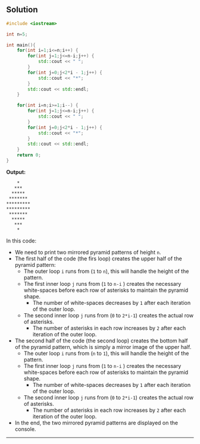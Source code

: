 ## Solution

```cpp
#include <iostream>

int n=5;

int main(){
	for(int i=1;i<=n;i++) {
		for(int j=1;j<=n-i;j++) {
			std::cout << " ";
		}
		for(int j=0;j<2*i - 1;j++) {
			std::cout << "*";
		}
		std::cout << std::endl;
	}

	for(int i=n;i>=1;i--) {
		for(int j=1;j<=n-i;j++) {
			std::cout << " ";
		}
		for(int j=0;j<2*i - 1;j++) {
			std::cout << "*";
		}
		std::cout << std::endl;
	}
	return 0;
}
```

**Output:**

```
    *
   ***
  *****
 *******
*********
*********
 *******
  *****
   ***
    *
```

In this code:

- We need to print two mirrored pyramid patterns of height `n`.
- The first half of the code (the firs loop) creates the upper half of the pyramid pattern:
	- The outer loop `i` runs from (`1` to `n`), this will handle the height of the pattern.
	- The first inner loop `j`  runs from (`1` to `n-i` ) creates the necessary white-spaces before each row of asterisks to maintain the pyramid shape.
		- The number of white-spaces decreases by `1` after each iteration of the outer loop.
	- The second inner loop `j` runs from (`0` to `2*i-1`) creates the actual row of asterisks.
		- The number of asterisks in each row increases by `2` after each iteration of the outer loop.
- The second half of the code (the second loop) creates the bottom half of the pyramid pattern, which is simply a mirror image of the upper half.
	- The outer loop `i` runs from (`n` to `1`), this will handle the height of the pattern.
	- The first inner loop `j`  runs from (`1` to `n-i` ) creates the necessary white-spaces before each row of asterisks to maintain the pyramid shape.
		- The number of white-spaces decreases by `1` after each iteration of the outer loop.
	- The second inner loop `j` runs from (`0` to `2*i-1`) creates the actual row of asterisks.
		- The number of asterisks in each row increases by `2` after each iteration of the outer loop.
- In the end, the two mirrored pyramid patterns are displayed on the console.

---